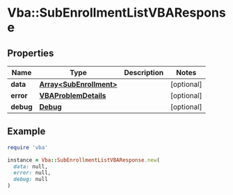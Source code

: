 # Vba::SubEnrollmentListVBAResponse

## Properties

| Name | Type | Description | Notes |
| ---- | ---- | ----------- | ----- |
| **data** | [**Array&lt;SubEnrollment&gt;**](SubEnrollment.md) |  | [optional] |
| **error** | [**VBAProblemDetails**](VBAProblemDetails.md) |  | [optional] |
| **debug** | [**Debug**](Debug.md) |  | [optional] |

## Example

```ruby
require 'vba'

instance = Vba::SubEnrollmentListVBAResponse.new(
  data: null,
  error: null,
  debug: null
)
```

